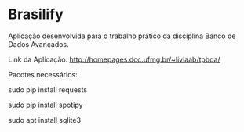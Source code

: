 # Brasilify
Aplicação desenvolvida para o trabalho prático da disciplina Banco de Dados Avançados.


Link da Aplicação: http://homepages.dcc.ufmg.br/~liviaab/tpbda/


Pacotes necessários:

sudo pip install requests

sudo pip install spotipy

sudo apt install sqlite3

